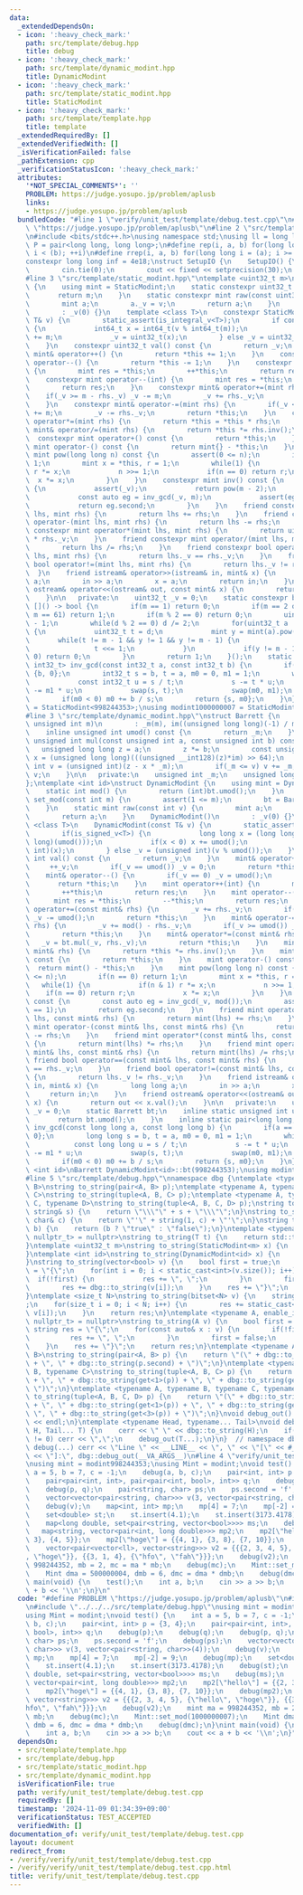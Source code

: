 ```yaml
---
data:
  _extendedDependsOn:
  - icon: ':heavy_check_mark:'
    path: src/template/debug.hpp
    title: debug
  - icon: ':heavy_check_mark:'
    path: src/template/dynamic_modint.hpp
    title: DynamicModint
  - icon: ':heavy_check_mark:'
    path: src/template/static_modint.hpp
    title: StaticModint
  - icon: ':heavy_check_mark:'
    path: src/template/template.hpp
    title: template
  _extendedRequiredBy: []
  _extendedVerifiedWith: []
  _isVerificationFailed: false
  _pathExtension: cpp
  _verificationStatusIcon: ':heavy_check_mark:'
  attributes:
    '*NOT_SPECIAL_COMMENTS*': ''
    PROBLEM: https://judge.yosupo.jp/problem/aplusb
    links:
    - https://judge.yosupo.jp/problem/aplusb
  bundledCode: "#line 1 \"verify/unit_test/template/debug.test.cpp\"\n#define PROBLEM\
    \ \"https://judge.yosupo.jp/problem/aplusb\"\n#line 2 \"src/template/template.hpp\"\
    \n#include <bits/stdc++.h>\nusing namespace std;\nusing ll = long long;\nusing\
    \ P = pair<long long, long long>;\n#define rep(i, a, b) for(long long i = (a);\
    \ i < (b); ++i)\n#define rrep(i, a, b) for(long long i = (a); i >= (b); --i)\n\
    constexpr long long inf = 4e18;\nstruct SetupIO {\n    SetupIO() {\n        ios::sync_with_stdio(0);\n\
    \        cin.tie(0);\n        cout << fixed << setprecision(30);\n    }\n} setup_io;\n\
    #line 3 \"src/template/static_modint.hpp\"\ntemplate <uint32_t m>\nstruct StaticModint\
    \ {\n    using mint = StaticModint;\n    static constexpr uint32_t mod() {\n \
    \       return m;\n    }\n    static constexpr mint raw(const uint32_t v) {\n\
    \        mint a;\n        a._v = v;\n        return a;\n    }\n    constexpr StaticModint()\n\
    \        : _v(0) {}\n    template <class T>\n    constexpr StaticModint(const\
    \ T& v) {\n        static_assert(is_integral_v<T>);\n        if constexpr(is_signed_v<T>)\
    \ {\n            int64_t x = int64_t(v % int64_t(m));\n            if(x < 0) x\
    \ += m;\n            _v = uint32_t(x);\n        } else _v = uint32_t(v % m);\n\
    \    }\n    constexpr uint32_t val() const {\n        return _v;\n    }\n    constexpr\
    \ mint& operator++() {\n        return *this += 1;\n    }\n    constexpr mint&\
    \ operator--() {\n        return *this -= 1;\n    }\n    constexpr mint operator++(int)\
    \ {\n        mint res = *this;\n        ++*this;\n        return res;\n    }\n\
    \    constexpr mint operator--(int) {\n        mint res = *this;\n        --*this;\n\
    \        return res;\n    }\n    constexpr mint& operator+=(mint rhs) {\n    \
    \    if(_v >= m - rhs._v) _v -= m;\n        _v += rhs._v;\n        return *this;\n\
    \    }\n    constexpr mint& operator-=(mint rhs) {\n        if(_v < rhs._v) _v\
    \ += m;\n        _v -= rhs._v;\n        return *this;\n    }\n    constexpr mint&\
    \ operator*=(mint rhs) {\n        return *this = *this * rhs;\n    }\n    constexpr\
    \ mint& operator/=(mint rhs) {\n        return *this *= rhs.inv();\n    }\n  \
    \  constexpr mint operator+() const {\n        return *this;\n    }\n    constexpr\
    \ mint operator-() const {\n        return mint{} - *this;\n    }\n    constexpr\
    \ mint pow(long long n) const {\n        assert(0 <= n);\n        if(n == 0) return\
    \ 1;\n        mint x = *this, r = 1;\n        while(1) {\n            if(n & 1)\
    \ r *= x;\n            n >>= 1;\n            if(n == 0) return r;\n          \
    \  x *= x;\n        }\n    }\n    constexpr mint inv() const {\n        if constexpr(prime)\
    \ {\n            assert(_v);\n            return pow(m - 2);\n        } else {\n\
    \            const auto eg = inv_gcd(_v, m);\n            assert(eg.first == 1);\n\
    \            return eg.second;\n        }\n    }\n    friend constexpr mint operator+(mint\
    \ lhs, mint rhs) {\n        return lhs += rhs;\n    }\n    friend constexpr mint\
    \ operator-(mint lhs, mint rhs) {\n        return lhs -= rhs;\n    }\n    friend\
    \ constexpr mint operator*(mint lhs, mint rhs) {\n        return uint64_t(lhs._v)\
    \ * rhs._v;\n    }\n    friend constexpr mint operator/(mint lhs, mint rhs) {\n\
    \        return lhs /= rhs;\n    }\n    friend constexpr bool operator==(mint\
    \ lhs, mint rhs) {\n        return lhs._v == rhs._v;\n    }\n    friend constexpr\
    \ bool operator!=(mint lhs, mint rhs) {\n        return lhs._v != rhs._v;\n  \
    \  }\n    friend istream& operator>>(istream& in, mint& x) {\n        long long\
    \ a;\n        in >> a;\n        x = a;\n        return in;\n    }\n    friend\
    \ ostream& operator<<(ostream& out, const mint& x) {\n        return out << x.val();\n\
    \    }\n\n   private:\n    uint32_t _v = 0;\n    static constexpr bool prime =\
    \ []() -> bool {\n        if(m == 1) return 0;\n        if(m == 2 or m == 7 or\
    \ m == 61) return 1;\n        if(m % 2 == 0) return 0;\n        uint32_t d = m\
    \ - 1;\n        while(d % 2 == 0) d /= 2;\n        for(uint32_t a : {2, 7, 61})\
    \ {\n            uint32_t t = d;\n            mint y = mint(a).pow(t);\n     \
    \       while(t != m - 1 && y != 1 && y != m - 1) {\n                y *= y;\n\
    \                t <<= 1;\n            }\n            if(y != m - 1 && t % 2 ==\
    \ 0) return 0;\n        }\n        return 1;\n    }();\n    static constexpr pair<int32_t,\
    \ int32_t> inv_gcd(const int32_t a, const int32_t b) {\n        if(a == 0) return\
    \ {b, 0};\n        int32_t s = b, t = a, m0 = 0, m1 = 1;\n        while(t) {\n\
    \            const int32_t u = s / t;\n            s -= t * u;\n            m0\
    \ -= m1 * u;\n            swap(s, t);\n            swap(m0, m1);\n        }\n\
    \        if(m0 < 0) m0 += b / s;\n        return {s, m0};\n    }\n};\nusing modint998244353\
    \ = StaticModint<998244353>;\nusing modint1000000007 = StaticModint<1000000007>;\n\
    #line 3 \"src/template/dynamic_modint.hpp\"\nstruct Barrett {\n    explicit Barrett(const\
    \ unsigned int m)\n        : _m(m), im((unsigned long long)(-1) / m + 1) {}\n\
    \    inline unsigned int umod() const {\n        return _m;\n    }\n    inline\
    \ unsigned int mul(const unsigned int a, const unsigned int b) const {\n     \
    \   unsigned long long z = a;\n        z *= b;\n        const unsigned long long\
    \ x = (unsigned long long)(((unsigned __int128)(z)*im) >> 64);\n        unsigned\
    \ int v = (unsigned int)(z - x * _m);\n        if(_m <= v) v += _m;\n        return\
    \ v;\n    }\n\n   private:\n    unsigned int _m;\n    unsigned long long im;\n\
    };\ntemplate <int id>\nstruct DynamicModint {\n    using mint = DynamicModint;\n\
    \    static int mod() {\n        return (int)bt.umod();\n    }\n    static void\
    \ set_mod(const int m) {\n        assert(1 <= m);\n        bt = Barrett(m);\n\
    \    }\n    static mint raw(const int v) {\n        mint a;\n        a._v = v;\n\
    \        return a;\n    }\n    DynamicModint()\n        : _v(0) {}\n    template\
    \ <class T>\n    DynamicModint(const T& v) {\n        static_assert(is_integral_v<T>);\n\
    \        if(is_signed_v<T>) {\n            long long x = (long long)(v % (long\
    \ long)(umod()));\n            if(x < 0) x += umod();\n            _v = (unsigned\
    \ int)(x);\n        } else _v = (unsigned int)(v % umod());\n    }\n    unsigned\
    \ int val() const {\n        return _v;\n    }\n    mint& operator++() {\n   \
    \     ++_v;\n        if(_v == umod()) _v = 0;\n        return *this;\n    }\n\
    \    mint& operator--() {\n        if(_v == 0) _v = umod();\n        --_v;\n \
    \       return *this;\n    }\n    mint operator++(int) {\n        mint res = *this;\n\
    \        ++*this;\n        return res;\n    }\n    mint operator--(int) {\n  \
    \      mint res = *this;\n        --*this;\n        return res;\n    }\n    mint&\
    \ operator+=(const mint& rhs) {\n        _v += rhs._v;\n        if(_v >= umod())\
    \ _v -= umod();\n        return *this;\n    }\n    mint& operator-=(const mint&\
    \ rhs) {\n        _v += mod() - rhs._v;\n        if(_v >= umod()) _v -= umod();\n\
    \        return *this;\n    }\n    mint& operator*=(const mint& rhs) {\n     \
    \   _v = bt.mul(_v, rhs._v);\n        return *this;\n    }\n    mint& operator/=(const\
    \ mint& rhs) {\n        return *this *= rhs.inv();\n    }\n    mint operator+()\
    \ const {\n        return *this;\n    }\n    mint operator-() const {\n      \
    \  return mint() - *this;\n    }\n    mint pow(long long n) const {\n        assert(0\
    \ <= n);\n        if(n == 0) return 1;\n        mint x = *this, r = 1;\n     \
    \   while(1) {\n            if(n & 1) r *= x;\n            n >>= 1;\n        \
    \    if(n == 0) return r;\n            x *= x;\n        }\n    }\n    mint inv()\
    \ const {\n        const auto eg = inv_gcd(_v, mod());\n        assert(eg.first\
    \ == 1);\n        return eg.second;\n    }\n    friend mint operator+(const mint&\
    \ lhs, const mint& rhs) {\n        return mint(lhs) += rhs;\n    }\n    friend\
    \ mint operator-(const mint& lhs, const mint& rhs) {\n        return mint(lhs)\
    \ -= rhs;\n    }\n    friend mint operator*(const mint& lhs, const mint& rhs)\
    \ {\n        return mint(lhs) *= rhs;\n    }\n    friend mint operator/(const\
    \ mint& lhs, const mint& rhs) {\n        return mint(lhs) /= rhs;\n    }\n   \
    \ friend bool operator==(const mint& lhs, const mint& rhs) {\n        return lhs._v\
    \ == rhs._v;\n    }\n    friend bool operator!=(const mint& lhs, const mint& rhs)\
    \ {\n        return lhs._v != rhs._v;\n    }\n    friend istream& operator>>(istream&\
    \ in, mint& x) {\n        long long a;\n        in >> a;\n        x = a;\n   \
    \     return in;\n    }\n    friend ostream& operator<<(ostream& out, const mint&\
    \ x) {\n        return out << x.val();\n    }\n\n   private:\n    unsigned int\
    \ _v = 0;\n    static Barrett bt;\n    inline static unsigned int umod() {\n \
    \       return bt.umod();\n    }\n    inline static pair<long long, long long>\
    \ inv_gcd(const long long a, const long long b) {\n        if(a == 0) return {b,\
    \ 0};\n        long long s = b, t = a, m0 = 0, m1 = 1;\n        while(t) {\n \
    \           const long long u = s / t;\n            s -= t * u;\n            m0\
    \ -= m1 * u;\n            swap(s, t);\n            swap(m0, m1);\n        }\n\
    \        if(m0 < 0) m0 += b / s;\n        return {s, m0};\n    }\n};\ntemplate\
    \ <int id>\nBarrett DynamicModint<id>::bt(998244353);\nusing modint = DynamicModint<-1>;\n\
    #line 5 \"src/template/debug.hpp\"\nnamespace dbg {\ntemplate <typename A, typename\
    \ B>\nstring to_string(pair<A, B> p);\ntemplate <typename A, typename B, typename\
    \ C>\nstring to_string(tuple<A, B, C> p);\ntemplate <typename A, typename B, typename\
    \ C, typename D>\nstring to_string(tuple<A, B, C, D> p);\nstring to_string(const\
    \ string& s) {\n    return \"\\\"\" + s + \"\\\"\";\n}\nstring to_string(const\
    \ char& c) {\n    return \"'\" + string(1, c) + \"'\";\n}\nstring to_string(bool\
    \ b) {\n    return (b ? \"true\" : \"false\");\n}\ntemplate <typename T, enable_if_t<is_arithmetic<T>::value,\
    \ nullptr_t> = nullptr>\nstring to_string(T t) {\n    return std::to_string(t);\n\
    }\ntemplate <uint32_t m>\nstring to_string(StaticModint<m> x) {\n    return std::to_string(x.val());\n\
    }\ntemplate <int id>\nstring to_string(DynamicModint<id> x) {\n    return std::to_string(x.val());\n\
    }\nstring to_string(vector<bool> v) {\n    bool first = true;\n    string res\
    \ = \"{\";\n    for(int i = 0; i < static_cast<int>(v.size()); i++) {\n      \
    \  if(!first) {\n            res += \", \";\n        }\n        first = false;\n\
    \        res += dbg::to_string(v[i]);\n    }\n    res += \"}\";\n    return res;\n\
    }\ntemplate <size_t N>\nstring to_string(bitset<N> v) {\n    string res = \"\"\
    ;\n    for(size_t i = 0; i < N; i++) {\n        res += static_cast<char>('0' +\
    \ v[i]);\n    }\n    return res;\n}\ntemplate <typename A, enable_if_t<!is_arithmetic<A>::value,\
    \ nullptr_t> = nullptr>\nstring to_string(A v) {\n    bool first = true;\n   \
    \ string res = \"{\";\n    for(const auto& x : v) {\n        if(!first) {\n  \
    \          res += \", \";\n        }\n        first = false;\n        res += dbg::to_string(x);\n\
    \    }\n    res += \"}\";\n    return res;\n}\ntemplate <typename A, typename\
    \ B>\nstring to_string(pair<A, B> p) {\n    return \"(\" + dbg::to_string(p.first)\
    \ + \", \" + dbg::to_string(p.second) + \")\";\n}\ntemplate <typename A, typename\
    \ B, typename C>\nstring to_string(tuple<A, B, C> p) {\n    return \"(\" + dbg::to_string(get<0>(p))\
    \ + \", \" + dbg::to_string(get<1>(p)) + \", \" + dbg::to_string(get<2>(p)) +\
    \ \")\";\n}\ntemplate <typename A, typename B, typename C, typename D>\nstring\
    \ to_string(tuple<A, B, C, D> p) {\n    return \"(\" + dbg::to_string(get<0>(p))\
    \ + \", \" + dbg::to_string(get<1>(p)) + \", \" + dbg::to_string(get<2>(p)) +\
    \ \", \" + dbg::to_string(get<3>(p)) + \")\";\n}\nvoid debug_out() {\n    cerr\
    \ << endl;\n}\ntemplate <typename Head, typename... Tail>\nvoid debug_out(Head\
    \ H, Tail... T) {\n    cerr << \" \" << dbg::to_string(H);\n    if(sizeof...(T)\
    \ != 0) cerr << \",\";\n    debug_out(T...);\n}\n}  // namespace dbg\n#define\
    \ debug(...) cerr << \"Line \" << __LINE__ << \", \" << \"[\" << #__VA_ARGS__\
    \ << \"]:\", dbg::debug_out(__VA_ARGS__)\n#line 4 \"verify/unit_test/template/debug.test.cpp\"\
    \nusing mint = modint998244353;\nusing Mint = modint;\nvoid test() {\n    int\
    \ a = 5, b = 7, c = -1;\n    debug(a, b, c);\n    pair<int, int> p = {3, 4};\n\
    \    pair<pair<int, int>, pair<pair<int, bool>, int>> q;\n    debug(p);\n    debug(q);\n\
    \    debug(p, q);\n    pair<string, char> ps;\n    ps.second = 'f';\n    debug(ps);\n\
    \    vector<vector<pair<string, char>>> v(3, vector<pair<string, char>>(4));\n\
    \    debug(v);\n    map<int, int> mp;\n    mp[4] = 7;\n    mp[-2] = 9;\n    debug(mp);\n\
    \    set<double> st;\n    st.insert(4.1);\n    st.insert(3173.4178);\n    debug(st);\n\
    \    map<long double, set<pair<string, vector<bool>>>> ms;\n    debug(ms);\n \
    \   map<string, vector<pair<int, long double>>> mp2;\n    mp2[\"hello\"] = {{2,\
    \ 3}, {4, 5}};\n    mp2[\"hoge\"] = {{4, 1}, {3, 8}, {7, 10}};\n    debug(mp2);\n\
    \    vector<pair<vector<ll>, vector<string>>> v2 = {{{2, 3, 4, 5}, {\"hello\"\
    , \"hoge\"}}, {{3, 1, 4}, {\"hfo\", \"fah\"}}};\n    debug(v2);\n    mint ma =\
    \ 998244352, mb = 2, mc = ma * mb;\n    debug(mc);\n    Mint::set_mod(1000000007);\n\
    \    Mint dma = 500000004, dmb = 6, dmc = dma * dmb;\n    debug(dmc);\n}\nint\
    \ main(void) {\n    test();\n    int a, b;\n    cin >> a >> b;\n    cout << a\
    \ + b << '\\n';\n}\n"
  code: "#define PROBLEM \"https://judge.yosupo.jp/problem/aplusb\"\n#include \"../../../src/template/template.hpp\"\
    \n#include \"../../../src/template/debug.hpp\"\nusing mint = modint998244353;\n\
    using Mint = modint;\nvoid test() {\n    int a = 5, b = 7, c = -1;\n    debug(a,\
    \ b, c);\n    pair<int, int> p = {3, 4};\n    pair<pair<int, int>, pair<pair<int,\
    \ bool>, int>> q;\n    debug(p);\n    debug(q);\n    debug(p, q);\n    pair<string,\
    \ char> ps;\n    ps.second = 'f';\n    debug(ps);\n    vector<vector<pair<string,\
    \ char>>> v(3, vector<pair<string, char>>(4));\n    debug(v);\n    map<int, int>\
    \ mp;\n    mp[4] = 7;\n    mp[-2] = 9;\n    debug(mp);\n    set<double> st;\n\
    \    st.insert(4.1);\n    st.insert(3173.4178);\n    debug(st);\n    map<long\
    \ double, set<pair<string, vector<bool>>>> ms;\n    debug(ms);\n    map<string,\
    \ vector<pair<int, long double>>> mp2;\n    mp2[\"hello\"] = {{2, 3}, {4, 5}};\n\
    \    mp2[\"hoge\"] = {{4, 1}, {3, 8}, {7, 10}};\n    debug(mp2);\n    vector<pair<vector<ll>,\
    \ vector<string>>> v2 = {{{2, 3, 4, 5}, {\"hello\", \"hoge\"}}, {{3, 1, 4}, {\"\
    hfo\", \"fah\"}}};\n    debug(v2);\n    mint ma = 998244352, mb = 2, mc = ma *\
    \ mb;\n    debug(mc);\n    Mint::set_mod(1000000007);\n    Mint dma = 500000004,\
    \ dmb = 6, dmc = dma * dmb;\n    debug(dmc);\n}\nint main(void) {\n    test();\n\
    \    int a, b;\n    cin >> a >> b;\n    cout << a + b << '\\n';\n}"
  dependsOn:
  - src/template/template.hpp
  - src/template/debug.hpp
  - src/template/static_modint.hpp
  - src/template/dynamic_modint.hpp
  isVerificationFile: true
  path: verify/unit_test/template/debug.test.cpp
  requiredBy: []
  timestamp: '2024-11-09 01:34:39+09:00'
  verificationStatus: TEST_ACCEPTED
  verifiedWith: []
documentation_of: verify/unit_test/template/debug.test.cpp
layout: document
redirect_from:
- /verify/verify/unit_test/template/debug.test.cpp
- /verify/verify/unit_test/template/debug.test.cpp.html
title: verify/unit_test/template/debug.test.cpp
---
```

